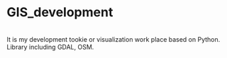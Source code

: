 # GIS_development

 <br>
It is my development tookie or visualization work place based on Python.
 <br>
Library including GDAL, OSM.
